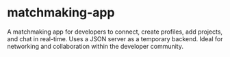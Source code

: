 # matchmaking-app
A matchmaking app for developers to connect, create profiles, add projects, and chat in real-time. Uses a JSON server as a temporary backend. Ideal for networking and collaboration within the developer community.
